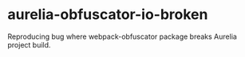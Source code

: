 # aurelia-obfuscator-io-broken
Reproducing bug where webpack-obfuscator package breaks Aurelia project build.
